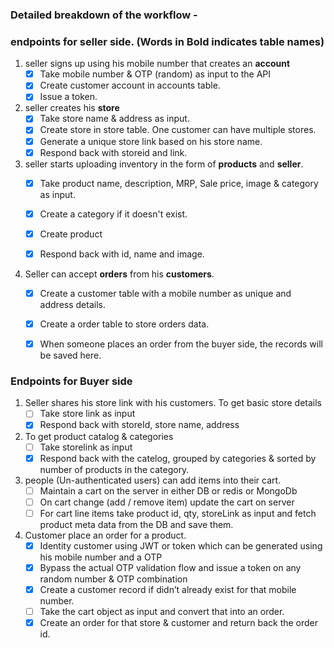 ### Detailed breakdown of the workflow -

 ### endpoints for seller side. (Words in Bold indicates table names)

 
1.  seller signs up using his mobile number that creates an **account**
	-[X]  Take mobile number & OTP (random) as input to the API
	-[X]  Create customer account in accounts table.
	-[X]  Issue a token.  

2.  seller creates his **store**
	-[X]  Take store name & address as input.  
	-[X]  Create store in store table. One customer can have multiple stores.
	-[X]  Generate a unique store link based on his store name.
	-[X]  Respond back with storeid and link.

3.  seller starts uploading inventory in the form of **products** and **seller**.
	-[X]  Take product name, description, MRP, Sale price, image & category as input.  
	-[X]  Create a category if it doesn't exist.
	-[X]  Create product
	-[X]  Respond back with id, name and image.
	 
  
4.  Seller can accept **orders** from his **customers**.
	-[X]  Create a customer table with a mobile number as unique and address details.    
	-[X]  Create a order table to store orders data.
	-[X]  When someone places an order from the buyer side, the records will be saved here.
	   

### Endpoints for Buyer side

 
1.  Seller shares his store link with his customers. To get basic store details
	-[ ]  Take store link as input    
	-[X]  Respond back with storeId, store name, address

2.  To get product catalog & categories
	-[ ]  Take storelink as input    
	-[X]  Respond back with the catelog, grouped by categories & sorted by number of products in the category.

3.  people (Un-authenticated users) can add items into their cart.
	-[ ]  Maintain a cart on the server in either DB or redis or MongoDb    
	-[ ]  On cart change (add / remove item) update the cart on server
	-[ ]  For cart line items take product id, qty, storeLink as input and fetch product meta data from the DB and save them.
  
4.  Customer place an order for a product. 
	-[X]  Identity customer using JWT or token which can be generated using his mobile number and a OTP 
	-[X]  Bypass the actual OTP validation flow and issue a token on any random number & OTP combination
	-[X]  Create a customer record if didn’t already exist for that mobile number.
	-[ ]  Take the cart object as input and convert that into an order.
	-[X]  Create an order for that store & customer and return back the order id.